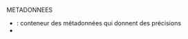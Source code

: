 <!-- "tag" = "balise" en anglais
Schéma d'une balise HTML
<balise>Contenu texte</balise>
<balise attribut="valeur">Contenu texte</balise>
-->

METADONNEES

- <head> : conteneur des métadonnées qui donnent des précisions
- <title> : nom de l'onglet dans head sinon
- <meta> : ajouter des information sur le document (charset, viewport, description,...)

RESSOURCES

- <style> : fichier CSS dans le fichier html où dans le Dossier CSS, c'est aussi un lien
- <link> : relire une ressource externe (ex. css, favicon)
- <script> : fichier javascript se trouvant dans le fichier html donc c'est un lien

ELEMENTS DE BASE

- <html> : ensemble du document html (head + body)
- <body> : conteneur des éléments visibles
- <h1> à <h6> : h1 Titre format par défaut
- <p> : paragraphe
- <button> : bouton
- <a> : pour faire un lien sur une autre page html où une page internet, intégrer à <p> permet d'écrire un texte qui génère le lien
- <ul> :
- <ol> :
- <li> :
- <hr> :
- <br> :

MULTIMEDIA

- <img> : image
- <iframe> : pour insérer une page web dans un document html (ex. lecteur YouTube, carte Google Earth)
- <video> :
- <canvas> :

CONTENEURS

- <div> : conteneur utilisé pour regrouper un contenu ex.du léopard
- <header> :
- <main> :
- <section> :
- <footer> :

FORMULAIRE

- <form> : conteneur des input/label
- <label> : pour nommer un champs
- <input> :

ATTRIBUTS

- id : pour identifier une image, un bouton pour les manipuler spécifiquement
- class : pour identifier plusieurs élements

<!-- N'hésite pas à en ajouter si j'en oublie -->
